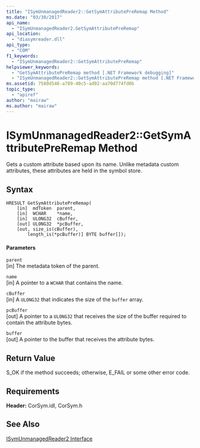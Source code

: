 ```yaml
---
title: "ISymUnmanagedReader2::GetSymAttributePreRemap Method"
ms.date: "03/30/2017"
api_name: 
  - "ISymUnmanagedReader2.GetSymAttributePreRemap"
api_location: 
  - "diasymreader.dll"
api_type: 
  - "COM"
f1_keywords: 
  - "ISymUnmanagedReader2::GetSymAttributePreRemap"
helpviewer_keywords: 
  - "GetSymAttributePreRemap method [.NET Framework debugging]"
  - "ISymUnmanagedReader2::GetSymAttributePreRemap method [.NET Framework debugging]"
ms.assetid: 7580d546-a709-40c5-ad02-aa70d774fd0b
topic_type: 
  - "apiref"
author: "mairaw"
ms.author: "mairaw"
---
```

# ISymUnmanagedReader2::GetSymAttributePreRemap Method
Gets a custom attribute based upon its name. Unlike metadata custom attributes, these attributes are held in the symbol store.  
  
## Syntax  
  
```  
HRESULT GetSymAttributePreRemap(  
    [in]  mdToken  parent,  
    [in]  WCHAR    *name,  
    [in]  ULONG32  cBuffer,  
    [out] ULONG32  *pcBuffer,  
    [out, size_is(cBuffer),  
        length_is(*pcBuffer)] BYTE buffer[]);  
```  
  
#### Parameters  
 `parent`  
 [in] The metadata token of the parent.  
  
 `name`  
 [in] A pointer to a `WCHAR` that contains the name.  
  
 `cBuffer`  
 [in] A `ULONG32` that indicates the size of the `buffer` array.  
  
 `pcBuffer`  
 [out] A pointer to a `ULONG32` that receives the size of the buffer required to contain the attribute bytes.  
  
 `buffer`  
 [out] A pointer to the buffer that receives the attribute bytes.  
  
## Return Value  
 S_OK if the method succeeds; otherwise, E_FAIL or some other error code.  
  
## Requirements  
 **Header:** CorSym.idl, CorSym.h  
  
## See Also  
 [ISymUnmanagedReader2 Interface](../../../../docs/framework/unmanaged-api/diagnostics/isymunmanagedreader2-interface.md)
